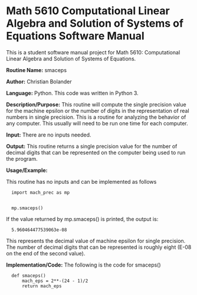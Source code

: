 # Math 5610 Computational Linear Algebra and Solution of Systems of Equations Software Manual
This is a student software manual project for Math 5610: Computational Linear Algebra and Solution of Systems of Equations. 

**Routine Name:**           smaceps

**Author:** Christian Bolander

**Language:** Python. This code was written in Python 3.

**Description/Purpose:** This routine will compute the single precision value for the machine epsilon or the number of digits
in the representation of real numbers in single precision. This is a routine for analyzing the behavior of any computer. This
usually will need to be run one time for each computer.

**Input:** There are no inputs needed.

**Output:** This routine returns a single precision value for the number of decimal digits that can be represented on the
computer being used to run the program.

**Usage/Example:**

This routine has no inputs and can be implemented as follows

      import mach_prec as mp
      

      mp.smaceps()

If the value returned by mp.smaceps() is printed, the output is:

      5.960464477539063e-08

This represents the decimal value of machine epsilon for single precision. The number of decimal digits that can be represented is roughly eight (E-08 on the
end of the second value).

**Implementation/Code:** The following is the code for smaceps()

      def smaceps()
          mach_eps = 2**-(24 - 1)/2
          return mach_eps
